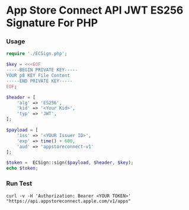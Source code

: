 #  App Store Connect API JWT ES256  Signature For PHP

### Usage
```php
require './ECSign.php';

$key = <<<EOF
-----BEGIN PRIVATE KEY-----
YOUR p8 KEY File Content
-----END PRIVATE KEY-----
EOF;

$header = [
    'alg' => 'ES256',
    'kid' => '<Your Kid>',
    'typ' => 'JWT',
];

$payload = [
    'iss' => '<YOUR Issuer ID>',
    'exp' => time() + 600,
    'aud' => 'appstoreconnect-v1'
];

$token =  ECSign::sign($payload, $header, $key);
echo $token;
```


### Run Test
```shell
curl -v -H 'Authorization: Bearer <YOUR TOKEN>' "https://api.appstoreconnect.apple.com/v1/apps"
```
